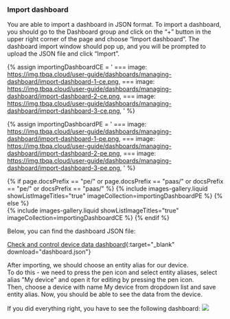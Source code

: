 ### Import dashboard

You are able to import a dashboard in JSON format. To import a dashboard, you should go to the Dashboard group and click
 on the “+” button in the upper right corner of the page and choose “Import dashboard”. The dashboard import window 
should pop up, and you will be prompted to upload the JSON file and click “Import”.

{% assign importingDashboardCE = '
    ===
        image: https://img.tbqa.cloud/user-guide/dashboards/managing-dashboard/import-dashboard-1-ce.png,
    ===
        image: https://img.tbqa.cloud/user-guide/dashboards/managing-dashboard/import-dashboard-2-ce.png,
    ===
        image: https://img.tbqa.cloud/user-guide/dashboards/managing-dashboard/import-dashboard-3-ce.png,
    '
%}

{% assign importingDashboardPE = '
    ===
        image: https://img.tbqa.cloud/user-guide/dashboards/managing-dashboard/import-dashboard-1-pe.png,
    ===
        image: https://img.tbqa.cloud/user-guide/dashboards/managing-dashboard/import-dashboard-2-pe.png,
    ===
        image: https://img.tbqa.cloud/user-guide/dashboards/managing-dashboard/import-dashboard-3-pe.png,
    '
%}

{% if page.docsPrefix == "pe/" or page.docsPrefix == "paas/" or docsPrefix == "pe/" or docsPrefix == "paas/" %}
    {% include images-gallery.liquid showListImageTitles="true" imageCollection=importingDashboardPE %}
{% else %}  
    {% include images-gallery.liquid showListImageTitles="true" imageCollection=importingDashboardCE %}
{% endif %}

Below, you can find the dashboard JSON file:

[Check and control device data dashboard](/docs/devices-library/resources/dashboards/minicomputers/dashboard.json){:target="_blank" download="dashboard.json"}

After importing, we should choose an entity alias for our device.  
To do this - we need to press the pen icon and select entity aliases, select alias "My device" and open it for editing by pressing the pen icon.    
Then, choose a device with name My device from dropdown list and save entity alias. Now, you should be able to see the data from the device. 

If you did everything right, you have to see the following dashboard:
![](https://img.tbqa.cloud/devices-library/basic/single-board-computers/minicomputer-dashboard.png)